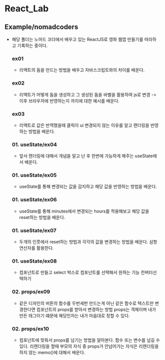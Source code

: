 # React_Lab
## Example/nomadcoders
- 해당 폴더는 노마드 코더에서 배우고 있는 ReactJS로 영화 웹앱 만들기를 따라하고 기록하는 중이다.
    ### ex01
    - 리액트의 돔을 만드는 방법을 배우고 자바스크립트와의 차이를 배운다.

    ### ex02
    - 리액트가 어떻게 돔을 생성하고 그 생성된 돔을 바벨을 활용하여 js로 변경 ->  이후 브라우저에 반영하는지 까지에 대한 예시를 배운다.

    ### ex03
    - 리액트로 값은 반역했을때 클릭이 ui 변경되지 않는 이유를 알고 랜더링을 반영하는 방법을 배운다.

    ### 01. useState/ex04
    - 앞서 렌더링에 대해서 개념을 알고 난 후 한번에 가능하게 해주는 useState에서 배운다.

    ### 01. useState/ex05
    - useState를 통해 변경되는 값을 감지하고 해당 값을 반영하는 방법을 배운다.

    ### 01. useState/ex06
    - useState를 통해 minutes에서 변경되는 hours를 적용해보고 해당 값을 reset하는 방법을 배운다.

    ### 01. useState/ex07
    - 두개의 인풋에서 reset하는 방법과 각각의 값을 변경하는 방법을 배운다. 삼항연산자를 활용한다.
     
    ### 01. useState/ex08
    - 컴포넌트로 만들고 select 박스로 컴포넌트를 선택해서 원하는 기능 컨버터선택하기

    ### 02. props/ex09
    - 같은 디자인의 버튼의 함수를 두번세번 만드는게 아닌 같은 함수로 텍스트만 변경한다면 컴포넌트의 props를 받아서 변경하는 방법 props는 객체이며 내가 만든 태그이기 떄문에 해당인자는 내가 마음대로 정할 수 있다. 

    ### 02. props/ex10
    - 컴포넌트에 맞춰서 props를 넘기는 방법을 알아본다. 함수 또는 변수를 넘길 수 있다. 리렌더링을 할때 부모의 자식 중 props가 안넘어가는 자식은 리렌더링을 하지 않는 memo()에 대해서 배운다.
